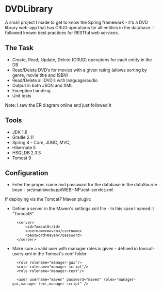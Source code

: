 # DVDLibrary #
A small project I made to get to know the Spring framework - it's a DVD library web-app that has CRUD operations for all entities in the database. I followed known best practices for RESTful web services.

## The Task ##
* Create, Read, Update, Delete (CRUD) operations for each entity in the DB
* Read/Delete DVD’s for movies with a given rating (allows sorting by genre, movie title and ISBN)
* Read/Delete all DVD’s with language/audio
* Output in both JSON and XML
* Exception handling
* Unit tests

Note: I saw the ER diagram online and just followed it

## Tools ##
* JDK 1.8
* Gradle 2.11
* Spring 4 - Core, JDBC, MVC, 
* Hibernate 5
* HSQLDB 2.3.3
* Tomcat 9

## Configuration ##
* Enter the proper name and password for the database in the dataSource bean - src\main\webapp\WEB-INF\rest-servlet.xml

If deploying via the Tomcat7 Maven plugin:
* Define a server in the Maven's settings.xml file  - In this case I named it "Tomcat8"

        <server>
            <id>Tomcat8</id>
            <username>maven</username>
            <password>maven</password>
	    </server>
	
* Make sure a valid user with manager roles is given - defined in tomcat-users.xml in the Tomcat's conf folder

    	<role rolename="manager-gui"/>
    	<role rolename="manager-script"/>
    	<role rolename="manager-text"/>
    
    	<user username="maven" password="maven" roles="manager-gui,manager-text,manager-script" />